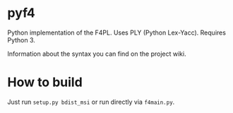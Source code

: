pyf4
====

Python implementation of the F4PL. Uses PLY (Python Lex-Yacc). Requires Python 3.

Information about the syntax you can find on the project wiki.

# How to build

Just run `setup.py bdist_msi` or run directly via `f4main.py`.

